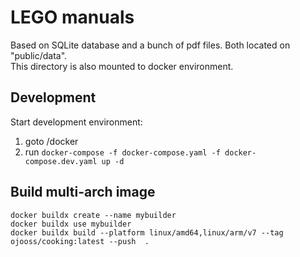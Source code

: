 # LEGO manuals
Based on SQLite database and a bunch of pdf files. Both located on "public/data".\
This directory is also mounted to docker environment.

## Development
Start development environment:
1) goto /docker
2) run `docker-compose -f docker-compose.yaml -f docker-compose.dev.yaml up -d`

## Build multi-arch image
    docker buildx create --name mybuilder
    docker buildx use mybuilder
    docker buildx build --platform linux/amd64,linux/arm/v7 --tag ojooss/cooking:latest --push  .
